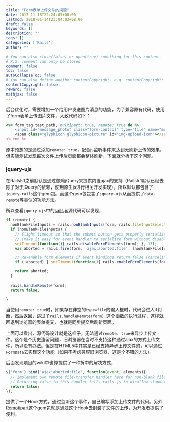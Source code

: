 ```yaml
---
title: "Form表单上传文件的问题"
date: 2017-11-18T22:24:05+08:00
lastmod: 2018-01-14T21:04:03+08:00
draft: false
keywords: []
description: ""
tags: []
categories: ['Rails']
author: ""

# You can also close(false) or open(true) something for this content.
# P.S. comment can only be closed
comment: false
toc: false
autoCollapseToc: false
# You can also define another contentCopyright. e.g. contentCopyright: "This is another copyright."
contentCopyright: false
reward: false
mathjax: false
---
```



后台优化时，需要增加一个给用户发送图片消息的功能，为了兼容原有代码，使用了form表单上传图片文件，大致代码如下：<!--more-->

```ruby
<%= form_tag test_path, multipart: true, remote: true do %>
	<input id="message_photo" class="form-control" type="file" name="message[qiniu_key]">
	<span class="glyphicon glyphicon-picture" id="img-upload-icon"></span>
<% end %>
```

原本预想的是通过添加`remote: true`，配合js监听事件来达到无刷新上传的效果，但实际测试发现每次文件上传后页面都会整体刷新，下面就分析下这个问题。

### jquery-ujs

在Rails5.1之前默认是通过依赖jQuery来提供内置ajax的支持（Rails5.1默认已经去除了对于jQuery的依赖，使用原生js进行相关开发实现），所以默认都包含了`jquery-rails`这个gem包。而这个gem包包含了`jquery-ujs`从而提供了`data-remote`等类似的功能方法。

所以查看`jquery-ujs`中的[rails.js](https://github.com/rails/jquery-ujs/blob/4b6e30f68ff1244fc0c790641d3408c2695a29bd/src/rails.js#L500)源代码可以发现，

```javascript
if (remote) {
  nonBlankFileInputs = rails.nonBlankInputs(form, rails.fileInputSelector);
  if (nonBlankFileInputs) {
    // Slight timeout so that the submit button gets properly serialized
    // (make it easy for event handler to serialize form without disabled values)
    setTimeout(function(){ rails.disableFormElements(form); }, 13);
    var aborted = rails.fire(form, 'ajax:aborted:file', [nonBlankFileInputs]);

    // Re-enable form elements if event bindings return false (canceling normal form submission)
    if (!aborted) { setTimeout(function(){ rails.enableFormElements(form); }, 13); }

    return aborted;
  }
  
  rails.handleRemote(form);
  return false;
  ...
}
```

当使用`remote: true`时，如果存在非空的`type=file`的输入框时，代码会进入if判断，然后返回，跳过了`rails.handleRemote(form);`这个函数的执行过程，这样就回退到浏览器的表单提交，也就是同步提交后刷新页面。

上面可以看出，源代码设计就是这样子，无法通过`remote: true`来异步上传文件。这个是个历史遗留问题，旧浏览器在当时不支持这种通过ajax的方式上传文件，所以没有办法。但是在HTML5中其实是已经支持异步上传文件的，可以通过`FormData`去实现这个功能（如果不考虑兼容旧浏览器，这是个不错的方法）。

后面发现项目的wiki中也算提供了一种折中的解决方式，

```javascript
$('form').bind('ajax:aborted:file', function(event, elements){
  // Implement own remote file-transfer handler here for non-blank file inputs passed in `elements`.
  // Returning false in this handler tells rails.js to disallow standard form submission
  return false;
});
```

提供了一个Hook方式，通过监听这个事件，自己编写添加上传文件的代码。另外[Remotipart](https://os.alfajango.com/remotipart/)这个gem包就是通过这个Hook去封装了文件的上传，为开发者提供了便利。
